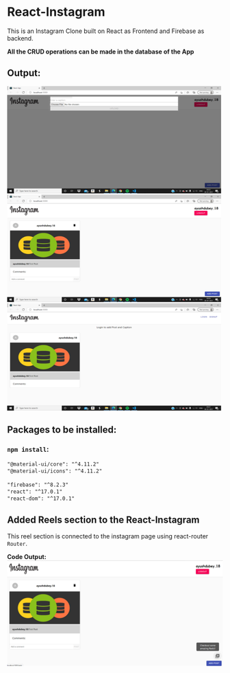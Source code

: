 # React-Instagram
This is an Instagram Clone built on React as Frontend and Firebase as backend.

**All the CRUD operations can be made in the database of the App**

## Output:
<img src="/insta-clone-1.png" height="250" width="500">
<img src="/insta-clone-2.png" height="250" width="500">
<img src="/insta-clone-3.png" height="250" width="500">

## Packages to be installed:

### `npm install`:
    "@material-ui/core": "^4.11.2"
    "@material-ui/icons": "^4.11.2"
  
    "firebase": "^8.2.3"
    "react": "^17.0.1"
    "react-dom": "^17.0.1"
    
    
    
## Added Reels section to the React-Instagram
This reel section is connected to the instagram page using react-router `Router`.

**Code Output:**
<img src="/reels-1.png">



